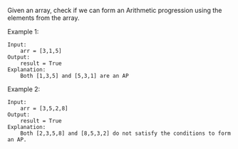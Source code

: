 Given an array, check if we can form an Arithmetic progression using the elements from the array.  

Example 1:
```buildoutcfg
Input:
    arr = [3,1,5]
Output:
    result = True
Explanation:
    Both [1,3,5] and [5,3,1] are an AP
```

Example 2:
```buildoutcfg
Input:
    arr = [3,5,2,8]
Output:
    result = True
Explanation:
    Both [2,3,5,8] and [8,5,3,2] do not satisfy the conditions to form an AP.
```
